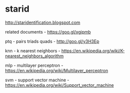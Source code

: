 # starid
http://staridentification.blogspot.com

related documents - https://goo.gl/xgjpmb

ptq - pairs triads quads - http://goo.gl/y3H3Ep

knn - k nearest neighbors - https://en.wikipedia.org/wiki/K-nearest_neighbors_algorithm

mlp - multilayer perceptron - https://en.wikipedia.org/wiki/Multilayer_perceptron

svm - support vector machine - https://en.wikipedia.org/wiki/Support_vector_machine
